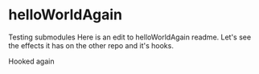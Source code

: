 # helloWorldAgain
Testing submodules 
Here is an edit to helloWorldAgain readme. Let's see the effects it has on the other repo and it's hooks.

Hooked again
